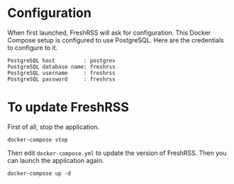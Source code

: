 # Configuration
When first launched, FreshRSS will ask for configuration.  This Docker Compose
setup is configured to use PostgreSQL.  Here are the credentials to configure to
it.

```
PostgreSQL host         : postgres
PostgreSQL database name: freshrss
PostgreSQL username     : freshrss
PostgreSQL password     : freshrss
```

# To update FreshRSS

First of all, stop the application.

```
docker-compose stop
```

Then edit `docker-compose.yml` to update the version of FreshRSS. Then you can launch the application again.

```
docker-compose up -d
```
